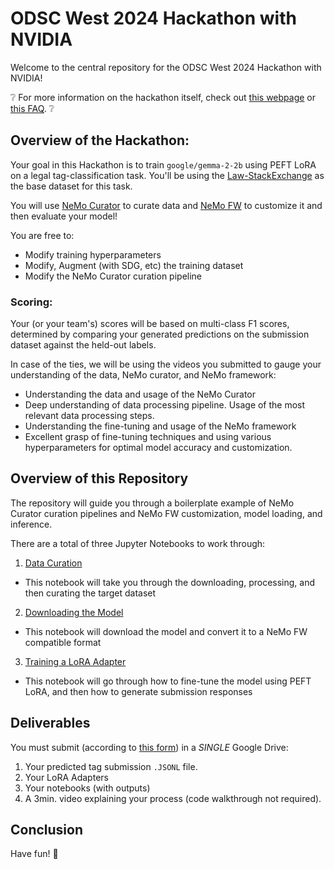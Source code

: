 # ODSC West 2024 Hackathon with NVIDIA

Welcome to the central repository for the ODSC West 2024 Hackathon with NVIDIA!

❔ For more information on the hackathon itself, check out [this webpage](https://odsc.com/california/hackathon/) or [this FAQ](https://docs.google.com/document/d/1jhw9V79gxOr8tGxkIN-hEkiN9htXye7ev0IRYoT8uEc/edit?tab=t.0). ❔

## Overview of the Hackathon:

Your goal in this Hackathon is to train `google/gemma-2-2b` using PEFT LoRA on a legal tag-classification task. You'll be using the [Law-StackExchange](https://huggingface.co/datasets/ymoslem/Law-StackExchange) as the base dataset for this task.

You will use [NeMo Curator](https://github.com/NVIDIA/NeMo-Curator) to curate data and [NeMo FW](https://github.com/NVIDIA/NeMo) to customize it and then evaluate your model!

You are free to: 
- Modify training hyperparameters
- Modify, Augment (with SDG, etc) the training dataset
- Modify the NeMo Curator curation pipeline

### Scoring:

Your (or your team's) scores will be based on multi-class F1 scores, determined by comparing your generated predictions on the submission dataset against the held-out labels. 

In case of the ties, we will be using the videos you submitted to gauge your understanding of the data, NeMo curator, and NeMo framework:
- Understanding the data and usage of the NeMo Curator
- Deep understanding of data processing pipeline. Usage of the most relevant data processing steps.
- Understanding the fine-tuning and usage of the NeMo framework	
- Excellent grasp of fine-tuning techniques and using various hyperparameters for optimal model accuracy and customization.

## Overview of this Repository

The repository will guide you through a boilerplate example of NeMo Curator curation pipelines and NeMo FW customization, model loading, and inference.

There are a total of three Jupyter Notebooks to work through:

1. [Data Curation](https://github.com/chrisalexiuk-nvidia/ODSC-Hackathon-Repository/blob/main/step-1-data-curation.ipynb)
  - This notebook will take you through the downloading, processing, and then curating the target dataset
2. [Downloading the Model](https://github.com/chrisalexiuk-nvidia/ODSC-Hackathon-Repository/blob/main/step-2-download-model.ipynb)
  - This notebook will download the model and convert it to a NeMo FW compatible format
3. [Training a LoRA Adapter](https://github.com/chrisalexiuk-nvidia/ODSC-Hackathon-Repository/blob/main/step-3-training.ipynb)
  - This notebook will go through how to fine-tune the model using PEFT LoRA, and then how to generate submission responses

## Deliverables

You must submit (according to [this form](https://docs.google.com/forms/d/e/1FAIpQLSf3zeyPKXqs6Bhe_wmPRA-fzKncm_aNlliZAOMIsW7NUYr6kg/viewform)) in a *SINGLE* Google Drive:

1. Your predicted tag submission `.JSONL` file.
2. Your LoRA Adapters
3. Your notebooks (with outputs)
4. A 3min. video explaining your process (code walkthrough not required).

## Conclusion

Have fun! 🎉



